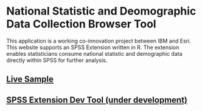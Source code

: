 # National Statistic and Deomographic Data Collection Browser Tool
This application is a working co-innovation project between IBM and Esri.  This website supports an SPSS Extension written in R.  The extension enables statisticians consume national statistic and demographic data directly within SPSS for further analysis.

## [Live Sample](http://esri.github.io/developer-support/web-js/3.x/data-collection-brower-natstat/index.html?collection=populationtotals&countryCode=us)
## [SPSS Extension Dev Tool (under development)](http://esri.github.io/developer-support/web-js/data-collection-browser-natstat/index.html)
